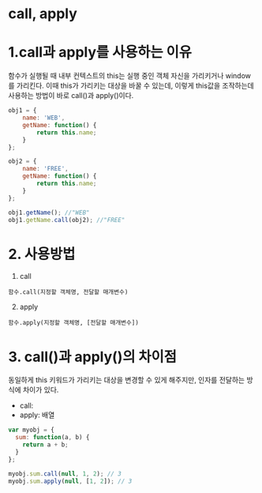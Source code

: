 call, apply
===
# 1.call과 apply를 사용하는 이유
함수가 실행될 때 내부 컨텍스트의 this는 실행 중인 객체 자신을 가리키거나 window를 가리킨다. 이때 this가 가리키는 대상을 바꿀 수 있는데, 이렇게 this값을 조작하는데 사용하는 방법이 바로 call()과 apply()이다.

```javascript
obj1 = {
    name: 'WEB',
    getName: function() {
        return this.name;
    }
};

obj2 = {
    name: 'FREE',
    getName: function() {
        return this.name;
    }
};

obj1.getName(); //"WEB"
obj1.getName.call(obj2); //"FREE"
```   

# 2. 사용방법
1. call
```
함수.call(지정할 객체명, 전달할 매개변수)
``` 

2. apply
```
함수.apply(지정할 객체명, [전달할 매개변수])
```

# 3. call()과 apply()의 차이점
동일하게 this 키워드가 가리키는 대상을 변경할 수 있게 해주지만, 인자를 전달하는 방식에 차이가 있다.
* call: 
* apply: 배열

```javascript
var myobj = {
  sum: function(a, b) {
    return a + b;
  }
};

myobj.sum.call(null, 1, 2); // 3
myobj.sum.apply(null, [1, 2]); // 3
```